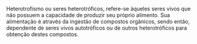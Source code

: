 Heterotrofismo ou seres heterotróficos, refere-se àqueles seres vivos que não possuem a capacidade de produzir seu próprio alimento. Sua alimentação é através da ingestão de compostos orgânicos, sendo então, dependente de seres vivos autotróficos ou de outros heterotróficos para obtenção destes compostos.
